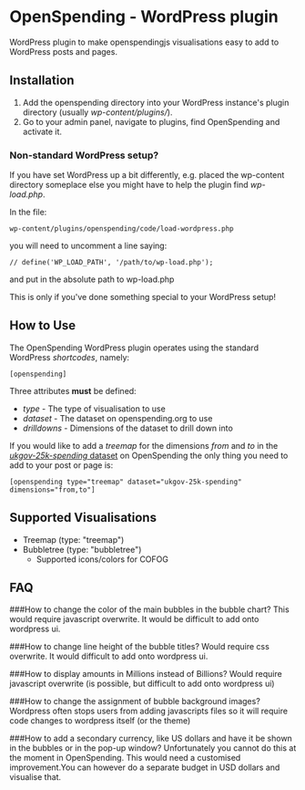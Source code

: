 # OpenSpending - WordPress plugin

WordPress plugin to make openspendingjs visualisations easy to add to WordPress posts and pages.

## Installation

1. Add the openspending directory into your WordPress instance's plugin
   directory (usually *wp-content/plugins/*).
2. Go to your admin panel, navigate to plugins, find OpenSpending and
   activate it.

### Non-standard WordPress setup?

If you have set WordPress up a bit differently, e.g. placed the wp-content directory someplace else you might have to help the plugin find *wp-load.php*.

In the file:

    wp-content/plugins/openspending/code/load-wordpress.php

you will need to uncomment a line saying:

    // define('WP_LOAD_PATH', '/path/to/wp-load.php');

and put in the absolute path to wp-load.php

This is only if you've done something special to your WordPress setup!

## How to Use

The OpenSpending WordPress plugin operates using the standard WordPress *shortcodes*, namely:

    [openspending]

Three attributes **must** be defined:

* *type* - The type of visualisation to use
* *dataset* - The dataset on openspending.org to use
* *drilldowns* - Dimensions of the dataset to drill down into

If you would like to add a *treemap* for the dimensions *from* and *to* in the [*ukgov-25k-spending* dataset](http://openspending.org/ukgov-25k-spending) on OpenSpending the only thing you need to add to your post or page is:

    [openspending type="treemap" dataset="ukgov-25k-spending" dimensions="from,to"]

## Supported Visualisations

* Treemap (type: "treemap")
* Bubbletree (type: "bubbletree")
    * Supported icons/colors for COFOG

## FAQ

###How to change the color of the main bubbles in the bubble chart?
This would require javascript overwrite. It would be difficult to add onto wordpress ui.

###How to change line height of the bubble titles?
Would require css overwrite. It would difficult to add onto wordpress ui.

###How to display amounts in Millions instead of Billions?
Would require javascript overwrite (is possible, but difficult to add onto wordpress ui)

###How to change the assignment of bubble background images?
Wordpress often stops users from adding javascripts files so it will require code changes to wordpress itself (or the theme)

###How to add a secondary currency, like US dollars and have it be shown in the bubbles or in the pop-up window?
Unfortunately you cannot do this at the moment in OpenSpending. This would need a customised improvement.You can however do a separate budget in USD dollars and visualise that.
